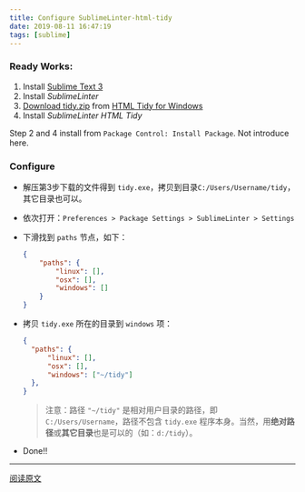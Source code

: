 ```yaml
---
title: Configure SublimeLinter-html-tidy
date: 2019-08-11 16:47:19
tags: [sublime]
---
```


### Ready Works:

1. Install [Sublime Text 3](https://www.sublimetext.com/3)
2. Install *SublimeLinter*
3. [Download tidy.zip](https://tidybatchfiles.info/tidy.zip) from [HTML Tidy for Windows](https://tidybatchfiles.info/)
4. Install *SublimeLinter HTML Tidy*

Step 2 and 4 install from `Package Control: Install Package`. Not introduce here.

### Configure

- 解压第3步下载的文件得到 `tidy.exe`，拷贝到目录`C:/Users/Username/tidy`，其它目录也可以。
- 依次打开：`Preferences > Package Settings > SublimeLinter > Settings`
- 下滑找到 `paths` 节点，如下：
    ```json
    {
        "paths": {
            "linux": [],
            "osx": [],
            "windows": []
        }
    }
    ```
- 拷贝 `tidy.exe` 所在的目录到 `windows` 项：
    ```json
    {
      "paths": {
          "linux": [],
          "osx": [],
          "windows": ["~/tidy"]
      },
    }
    ```

    > 注意：路径 `"~/tidy"` 是相对用户目录的路径，即 `C:/Users/Username`，路径不包含 `tidy.exe` 程序本身。当然，用**绝对路径**或**其它目录**也是可以的（如：`d:/tidy`）。

- Done!!

---

[阅读原文](https://jecosolutions.com/linting-html-with-sublime-text-3-sublimelinter-html-tidy-for-windows-and-sublimelinter-html-tidy-on-windows/)